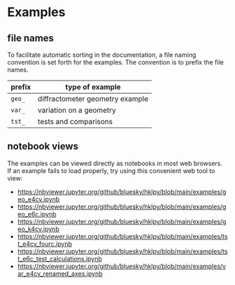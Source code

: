 # Examples

## file names

To facilitate automatic sorting in the documentation, a file naming
convention is set forth for the examples.  The convention is to prefix
the file names.

prefix   | type of example
------   | -------
``geo_`` | diffractometer geometry example
``var_`` | variation on a geometry
``tst_`` | tests and comparisons

## notebook views
The examples can be viewed directly as notebooks in most web
browsers.  If an example fails to load properly, try using this
convenient web tool to view:

* https://nbviewer.jupyter.org/github/bluesky/hklpy/blob/main/examples/geo_e4cv.ipynb
* https://nbviewer.jupyter.org/github/bluesky/hklpy/blob/main/examples/geo_e6c.ipynb
* https://nbviewer.jupyter.org/github/bluesky/hklpy/blob/main/examples/geo_k4cv.ipynb
* https://nbviewer.jupyter.org/github/bluesky/hklpy/blob/main/examples/tst_e4cv_fourc.ipynb
* https://nbviewer.jupyter.org/github/bluesky/hklpy/blob/main/examples/tst_e6c_test_calculations.ipynb
* https://nbviewer.jupyter.org/github/bluesky/hklpy/blob/main/examples/var_e4cv_renamed_axes.ipynb
